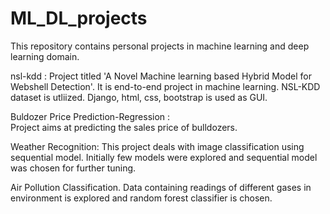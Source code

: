 # ML_DL_projects 


This repository contains personal projects in machine learning and deep learning domain. 

nsl-kdd :
Project titled 'A Novel Machine learning based Hybrid Model for Webshell Detection'. It is end-to-end project in machine learning.
NSL-KDD dataset is utliized.
Django, html, css, bootstrap is used as GUI.  

Buldozer Price Prediction-Regression :<br>
Project aims at predicting the sales price of bulldozers.

Weather Recognition:
This project deals with image classification using sequential model. Initially few models were explored and sequential model was chosen for further tuning. 

Air Pollution Classification. 
Data containing readings of different gases in environment is explored and random forest classifier is chosen. 

